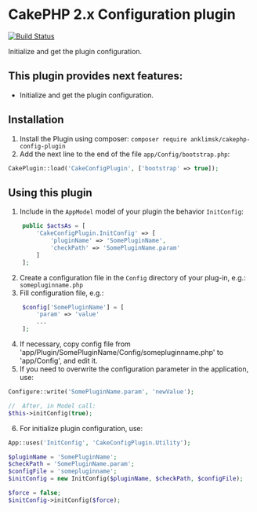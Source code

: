 # CakePHP 2.x Configuration plugin
[![Build Status](https://travis-ci.com/anklimsk/cakephp-config-plugin.svg?branch=master)](https://travis-ci.com/anklimsk/cakephp-config-plugin)

Initialize and get the plugin configuration.

## This plugin provides next features:

- Initialize and get the plugin configuration.

## Installation

1. Install the Plugin using composer: `composer require anklimsk/cakephp-config-plugin`
2. Add the next line to the end of the file `app/Config/bootstrap.php`:
```php
CakePlugin::load('CakeConfigPlugin', ['bootstrap' => true]);
```

## Using this plugin

1. Include in the `AppModel` model of your plugin the behavior `InitConfig`:
```php
    public $actsAs = [
        'CakeConfigPlugin.InitConfig' => [
            'pluginName' => 'SomePluginName',
            'checkPath' => 'SomePluginName.param'
        ]
    ];
```
2. Create a configuration file in the `Config` directory of your plug-in, e.g.:` somepluginname.php` 
3. Fill configuration file, e.g.:
```php
    $config['SomePluginName'] = [
        'param' => 'value'
        ...
    ];
```
4. If necessary, copy config file from 'app/Plugin/SomePluginName/Config/somepluginname.php' to 'app/Config',
    and edit it.
5. If you need to overwrite the configuration parameter in the application, use:
```php
Configure::write('SomePluginName.param', 'newValue');

//  After, in Model call:
$this->initConfig(true);
```
6. For initialize plugin configuration, use:
```php
App::uses('InitConfig', 'CakeConfigPlugin.Utility');

$pluginName = 'SomePluginName';
$checkPath = 'SomePluginName.param';
$configFile = 'somepluginname';
$initConfig = new InitConfig($pluginName, $checkPath, $configFile);

$force = false;
$initConfig->initConfig($force);
```
